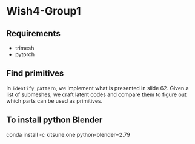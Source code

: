 # Wish4-Group1

## Requirements 

- trimesh
- pytorch


## Find primitives

In `identify_pattern`, we implement what is presented in slide 62. Given a list of submeshes, we craft latent codes and compare them to figure out which parts can be used as primitives.


## To install python Blender

conda install -c kitsune.one python-blender=2.79
